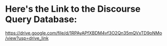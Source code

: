 # Here's the Link to the Discourse Query Database:

https://drive.google.com/file/d/1RPAyAPfXBDM4vf3O2Qn35mQVxTD9oNMo/view?usp=drive_link
